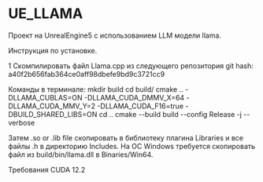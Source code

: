 # UE_LLAMA
Проект на UnrealEngine5 с использованием LLM модели llama.

Инструкция по установке.

1 Скомпилировать файл Llama.cpp из следующего репозитория git hash: a40f2b656fab364ce0aff98dbefe9bd9c3721cc9

Команды в терминале:
mkdir build
cd build/
cmake .. -DLLAMA_CUBLAS=ON -DLLAMA_CUDA_DMMV_X=64 -DLLAMA_CUDA_MMV_Y=2 -DLLAMA_CUDA_F16=true -DBUILD_SHARED_LIBS=ON
cd ..
cmake --build build --config Release -j --verbose

Затем .so or .lib file скопировать в библиотеку плагина Libraries и все файлы .h в директорию Includes. На ОС Windows требуется скопировать файл из build/bin/llama.dll в Binaries/Win64.

Требования CUDA 12.2

